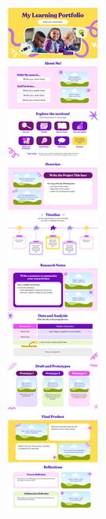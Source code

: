 ![template](https://raw.githubusercontent.com/ShriIraCatalog/resources-two/refs/heads/master/2025/04/20/20250420194252.png)
